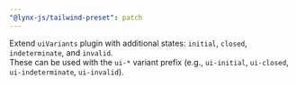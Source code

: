 ```yaml
---
"@lynx-js/tailwind-preset": patch
---
```


Extend `uiVariants` plugin with additional states: `initial`, `closed`, `indeterminate`, and `invalid`.\
These can be used with the `ui-*` variant prefix (e.g., `ui-initial`, `ui-closed`, `ui-indeterminate`, `ui-invalid`).
